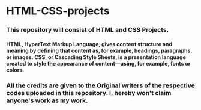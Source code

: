 # HTML-CSS-projects
<b><h3>This repository will consist of HTML and CSS Projects.</b></h3> 

<h4> HTML, HyperText Markup Language, gives content structure and meaning by defining that content as, for example, headings, paragraphs, or images. CSS, or Cascading Style Sheets, is a presentation language created to style the appearance of content—using, for example, fonts or colors.</h4>

### All the credits are given to the Original writers of the respective codes uploaded in this repository. I, hereby won't claim anyone's work as my work.
